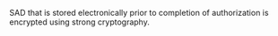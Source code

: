 SAD that is stored electronically prior to completion of authorization is encrypted using strong cryptography.